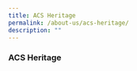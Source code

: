 ```yaml
---
title: ACS Heritage
permalink: /about-us/acs-heritage/
description: ""
---
```

### **ACS Heritage**

